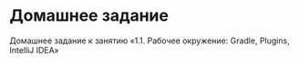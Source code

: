 # Домашнее задание

Домашнее задание к занятию «1.1. Рабочее окружение: Gradle, Plugins, IntelliJ IDEA»
